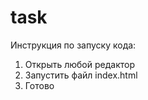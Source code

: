# task
Инструкция по запуску кода:
1. Открыть любой редактор
2. Запустить файл index.html
3. Готово

